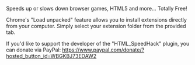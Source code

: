 Speeds up or slows down browser games, HTML5 and more...
Totally Free!

Chrome's "Load unpacked" feature allows you to install extensions directly from your computer. Simply select your extension folder from the provided tab.

If you'd like to support the developer of the "HTML_SpeedHack" plugin, you can donate via PayPal:
https://www.paypal.com/donate/?hosted_button_id=WBGKBJ73EDAW2
